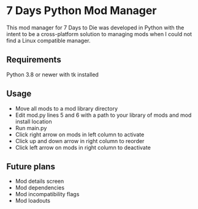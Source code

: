 # 7 Days Python Mod Manager

This mod manager for 7 Days to Die was developed in 
Python with the intent to be a cross-platform solution
to managing mods when I could not find a Linux
compatible manager.

## Requirements
Python 3.8 or newer with tk installed

## Usage
- Move all mods to a mod library directory
- Edit mod.py lines 5 and 6 with a path to your library 
of mods and mod install location
- Run main.py
- Click right arrow on mods in left column to activate
- Click up and down arrow in right column to reorder
- Click left arrow on mods in right column to deactivate

## Future plans
- Mod details screen
- Mod dependencies
- Mod incompatibility flags
- Mod loadouts